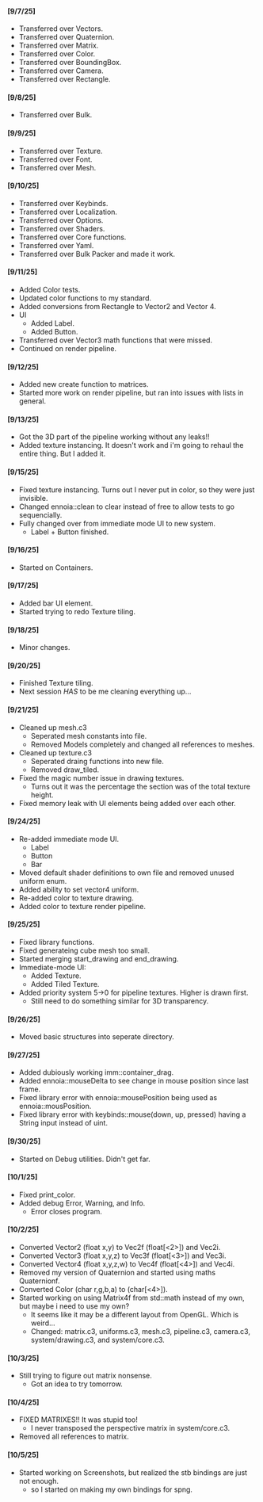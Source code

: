 
#### [9/7/25]
- Transferred over Vectors.
- Transferred over Quaternion.
- Transferred over Matrix.
- Transferred over Color.
- Transferred over BoundingBox.
- Transferred over Camera.
- Transferred over Rectangle.

#### [9/8/25]
- Transferred over Bulk.

#### [9/9/25]
- Transferred over Texture.
- Transferred over Font.
- Transferred over Mesh.

#### [9/10/25]
- Transferred over Keybinds.
- Transferred over Localization.
- Transferred over Options.
- Transferred over Shaders.
- Transferred over Core functions.
- Transferred over Yaml.
- Transferred over Bulk Packer and made it work.

#### [9/11/25]
- Added Color tests.
- Updated color functions to my standard.
- Added conversions from Rectangle to Vector2 and Vector 4.
- UI
  - Added Label.
  - Added Button.
- Transferred over Vector3 math functions that were missed.
- Continued on render pipeline.

#### [9/12/25]
- Added new create function to matrices.
- Started more work on render pipeline, but ran into issues with lists in general.

#### [9/13/25]
- Got the 3D part of the pipeline working without any leaks!!
- Added texture instancing. It doesn't work and i'm going to rehaul the entire thing. But I added it.

#### [9/15/25]
- Fixed texture instancing. Turns out I never put in color, so they were just invisible.
- Changed ennoia::clean to clear instead of free to allow tests to go sequencially.
- Fully changed over from immediate mode UI to new system.
  - Label + Button finished.

#### [9/16/25]
- Started on Containers.

#### [9/17/25]
- Added bar UI element.
- Started trying to redo Texture tiling.

#### [9/18/25]
- Minor changes.

#### [9/20/25]
- Finished Texture tiling.
- Next session *HAS* to be me cleaning everything up...

#### [9/21/25]
- Cleaned up mesh.c3
  - Seperated mesh constants into file.
  - Removed Models completely and changed all references to meshes.
- Cleaned up texture.c3
  - Seperated draing functions into new file.
  - Removed draw_tiled.
- Fixed the magic number issue in drawing textures.
  - Turns out it was the percentage the section was of the total texture height.
- Fixed memory leak with UI elements being added over each other.

#### [9/24/25]
- Re-added immediate mode UI.
  - Label
  - Button
  - Bar
- Moved default shader definitions to own file and removed unused uniform enum.
- Added ability to set vector4 uniform.
- Re-added color to texture drawing.
- Added color to texture render pipeline.

#### [9/25/25]
- Fixed library functions.
- Fixed generateing cube mesh too small.
- Started merging start_drawing and end_drawing.
- Immediate-mode UI:
  - Added Texture.
  - Added Tiled Texture.
- Added priority system 5->0 for pipeline textures. Higher is drawn first.
  - Still need to do something similar for 3D transparency.

#### [9/26/25]
-  Moved basic structures into seperate directory.

#### [9/27/25]
- Added dubiously working imm::container_drag.
- Added ennoia::mouseDelta to see change in mouse position since last frame.
- Fixed library error with ennoia::mousePosition being used as ennoia::mousPosition.
- Fixed library error with keybinds::mouse(down, up, pressed) having a String input instead of uint.

#### [9/30/25]
- Started on Debug utilities. Didn't get far.

#### [10/1/25]
- Fixed print_color.
- Added debug Error, Warning, and Info.
  - Error closes program.

#### [10/2/25]
- Converted Vector2 (float x,y)     to Vec2f (float[<2>]) and Vec2i.
- Converted Vector3 (float x,y,z)   to Vec3f (float[<3>]) and Vec3i.
- Converted Vector4 (float x,y,z,w) to Vec4f (float[<4>]) and Vec4i.
- Removed my version of Quaternion and started using maths Quaternionf.
- Converted Color (char r,g,b,a) to (char[<4>]).
- Started working on using Matrix4f from std::math instead of my own, but maybe i need to use my own?
  - It seems like it may be a different layout from OpenGL. Which is weird...
  - Changed: matrix.c3, uniforms.c3, mesh.c3, pipeline.c3, camera.c3, system/drawing.c3, and system/core.c3.

#### [10/3/25]
- Still trying to figure out matrix nonsense.
  - Got an idea to try tomorrow.

#### [10/4/25]
- FIXED MATRIXES!! It was stupid too!
  - I never transposed the perspective matrix in system/core.c3.
- Removed all references to matrix.

#### [10/5/25]
- Started working on Screenshots, but realized the stb bindings are just not enough.
  - so I started on making my own bindings for spng.

